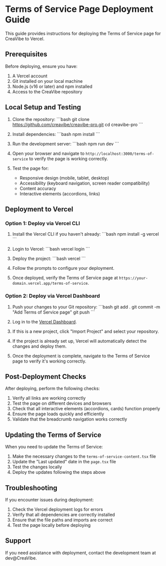 # Terms of Service Page Deployment Guide

This guide provides instructions for deploying the Terms of Service page for CreaVibe to Vercel.

## Prerequisites

Before deploying, ensure you have:

1. A Vercel account
2. Git installed on your local machine
3. Node.js (v16 or later) and npm installed
4. Access to the CreaVibe repository

## Local Setup and Testing

1. Clone the repository:
   \`\`\`bash
   git clone https://github.com/creavibe/creavibe-pro.git
   cd creavibe-pro
   \`\`\`

2. Install dependencies:
   \`\`\`bash
   npm install
   \`\`\`

3. Run the development server:
   \`\`\`bash
   npm run dev
   \`\`\`

4. Open your browser and navigate to `http://localhost:3000/terms-of-service` to verify the page is working correctly.

5. Test the page for:
   - Responsive design (mobile, tablet, desktop)
   - Accessibility (keyboard navigation, screen reader compatibility)
   - Content accuracy
   - Interactive elements (accordions, links)

## Deployment to Vercel

### Option 1: Deploy via Vercel CLI

1. Install the Vercel CLI if you haven't already:
   \`\`\`bash
   npm install -g vercel
   \`\`\`

2. Login to Vercel:
   \`\`\`bash
   vercel login
   \`\`\`

3. Deploy the project:
   \`\`\`bash
   vercel
   \`\`\`

4. Follow the prompts to configure your deployment.

5. Once deployed, verify the Terms of Service page at `https://your-domain.vercel.app/terms-of-service`.

### Option 2: Deploy via Vercel Dashboard

1. Push your changes to your Git repository:
   \`\`\`bash
   git add .
   git commit -m "Add Terms of Service page"
   git push
   \`\`\`

2. Log in to the [Vercel Dashboard](https://vercel.com/dashboard).

3. If this is a new project, click "Import Project" and select your repository.

4. If the project is already set up, Vercel will automatically detect the changes and deploy them.

5. Once the deployment is complete, navigate to the Terms of Service page to verify it's working correctly.

## Post-Deployment Checks

After deploying, perform the following checks:

1. Verify all links are working correctly
2. Test the page on different devices and browsers
3. Check that all interactive elements (accordions, cards) function properly
4. Ensure the page loads quickly and efficiently
5. Validate that the breadcrumb navigation works correctly

## Updating the Terms of Service

When you need to update the Terms of Service:

1. Make the necessary changes to the `terms-of-service-content.tsx` file
2. Update the "Last updated" date in the `page.tsx` file
3. Test the changes locally
4. Deploy the updates following the steps above

## Troubleshooting

If you encounter issues during deployment:

1. Check the Vercel deployment logs for errors
2. Verify that all dependencies are correctly installed
3. Ensure that the file paths and imports are correct
4. Test the page locally before deploying

## Support

If you need assistance with deployment, contact the development team at dev@CreaVibe.
